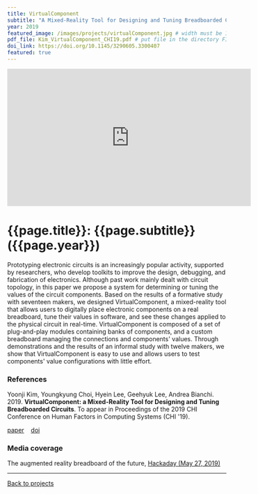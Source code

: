 ```yaml
---
title: VirtualComponent
subtitle: "A Mixed-Reality Tool for Designing and Tuning Breadboarded Circuits"
year: 2019
featured_image: /images/projects/virtualComponent.jpg # width must be 1600px	
pdf_file: Kim_VirtualComponent_CHI19.pdf # put file in the directory FILES
doi_link: https://doi.org/10.1145/3290605.3300407
featured: true
---
```


<!-- 
<div class="gallery" data-columns="1">
	<img src="/images/projects/example.jpg">
	<img src="/images/projects/example.jpg">
	<img src="/images/projects/example.jpg">
</div>
 -->

<iframe width="560" height="315" src="https://www.youtube.com/embed/xeq6MhjG2Vs" frameborder="0" allow="accelerometer; autoplay; encrypted-media; gyroscope; picture-in-picture" allowfullscreen></iframe>

<!-- DO NOT CHANGE MANUALLY -->
# {{page.title}}: {{page.subtitle}} ({{page.year}})

Prototyping electronic circuits is an increasingly popular activity, supported by researchers, who develop toolkits to improve the design, debugging, and fabrication of electronics. Although past work mainly dealt with circuit topology, in this paper we propose a system for determining or tuning the values of the circuit components. Based on the results of a formative study with seventeen makers, we designed VirtualComponent, a mixed-reality tool that allows users to digitally place electronic components on a real breadboard, tune their values in software, and see these changes applied to the physical circuit in real-time. VirtualComponent is composed of a set of plug-and-play modules containing banks of components, and a custom breadboard managing the connections and components' values. Through demonstrations and the results of an informal study with twelve makers, we show that VirtualComponent is easy to use and allows users to test components' value configurations with little effort.


### References

Yoonji Kim, Youngkyung Choi, Hyein Lee, Geehyuk Lee, Andrea Bianchi. 2019. **VirtualComponent: a Mixed-Reality Tool for Designing and Tuning Breadboarded Circuits**. To appear in Proceedings of the 2019 CHI Conference on Human Factors in Computing Systems (CHI '19).

<!-- DO NOT CHANGE MANUALLY -->
<a href="{{ site.url }}/files/{{ page.year }}/{{ page.pdf_file }}" target="_blank">paper</a>&nbsp;&nbsp;&nbsp;
<a href="{{ page.doi_link }}" target="_blank">doi</a>


### Media coverage
The augmented reality breadboard of the future, [Hackaday (May 27, 2019)](
https://hackaday.com/2019/05/27/the-augmented-reality-breadboard-of-the-future/)


--- 

<a href="/index.html" class="button button--large">Back to projects</a>